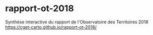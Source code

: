 # rapport-ot-2018

Synthèse interactive du rapport de l'Observatoire des Territoires 2018
https://cget-carto.github.io/rapport-ot-2018/
